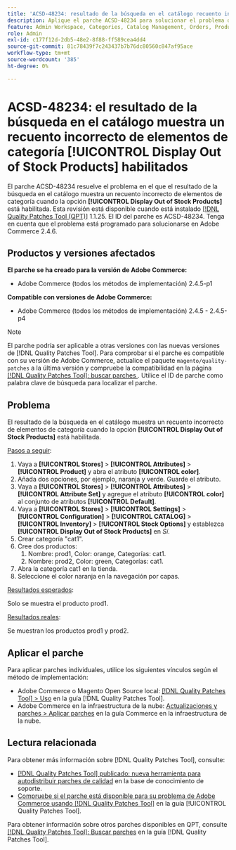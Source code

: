 ```yaml
---
title: 'ACSD-48234: resultado de la búsqueda en el catálogo recuento incorrecto de elementos de categoría cuando [!UICONTROL Display Out of Stock Products] está habilitado'
description: Aplique el parche ACSD-48234 para solucionar el problema de Adobe Commerce donde el resultado de la búsqueda en el catálogo muestra un recuento incorrecto de elementos de categoría cuando la opción [!UICONTROL Display Out of Stock Products] está habilitada.
feature: Admin Workspace, Categories, Catalog Management, Orders, Products, Search
role: Admin
exl-id: c177f12d-2db5-48e2-8f88-ff589cea4dd4
source-git-commit: 81c78439f7c243437b7b76dc80560c847af95ace
workflow-type: tm+mt
source-wordcount: '385'
ht-degree: 0%

---
```


# ACSD-48234: el resultado de la búsqueda en el catálogo muestra un recuento incorrecto de elementos de categoría **[!UICONTROL Display Out of Stock Products]** habilitados

El parche ACSD-48234 resuelve el problema en el que el resultado de la búsqueda en el catálogo muestra un recuento incorrecto de elementos de categoría cuando la opción **[!UICONTROL Display Out of Stock Products]** está habilitada. Esta revisión está disponible cuando está instalado [[!DNL Quality Patches Tool (QPT)]](https://experienceleague.adobe.com/en/docs/commerce-knowledge-base/kb/announcements/commerce-announcements/magento-quality-patches-released-new-tool-to-self-serve-quality-patches) 1.1.25. El ID del parche es ACSD-48234. Tenga en cuenta que el problema está programado para solucionarse en Adobe Commerce 2.4.6.


## Productos y versiones afectados

**El parche se ha creado para la versión de Adobe Commerce:**
* Adobe Commerce (todos los métodos de implementación) 2.4.5-p1

**Compatible con versiones de Adobe Commerce:**
* Adobe Commerce (todos los métodos de implementación) 2.4.5 - 2.4.5-p4

>[!NOTE]
>
>El parche podría ser aplicable a otras versiones con las nuevas versiones de [!DNL Quality Patches Tool]. Para comprobar si el parche es compatible con su versión de Adobe Commerce, actualice el paquete `magento/quality-patches` a la última versión y compruebe la compatibilidad en la página [[!DNL Quality Patches Tool]: buscar parches ](https://experienceleague.adobe.com/tools/commerce-quality-patches/index.html). Utilice el ID de parche como palabra clave de búsqueda para localizar el parche.

## Problema

El resultado de la búsqueda en el catálogo muestra un recuento incorrecto de elementos de categoría cuando la opción **[!UICONTROL Display Out of Stock Products]** está habilitada.

<u>Pasos a seguir</u>:

1. Vaya a **[!UICONTROL Stores]** > **[!UICONTROL Attributes]** > **[!UICONTROL Product]** y abra el atributo **[!UICONTROL color]**.
1. Añada dos opciones, por ejemplo, naranja y verde. Guarde el atributo.
1. Vaya a **[!UICONTROL Stores]** > **[!UICONTROL Attributes]** > **[!UICONTROL Attribute Set]** y agregue el atributo **[!UICONTROL color]** al conjunto de atributos **[!UICONTROL Default]**.
1. Vaya a **[!UICONTROL Stores]** > **[!UICONTROL Settings]** > **[!UICONTROL Configuration]** > **[!UICONTROL CATALOG]** > **[!UICONTROL Inventory]** > **[!UICONTROL Stock Options]** y establezca **[!UICONTROL Display Out of Stock Products]** en _Sí_.
1. Crear categoría &quot;cat1&quot;.
1. Cree dos productos:
   1. Nombre: prod1, Color: orange, Categorías: cat1.
   1. Nombre: prod2, Color: green, Categorías: cat1.
1. Abra la categoría cat1 en la tienda.
1. Seleccione el color naranja en la navegación por capas.

<u>Resultados esperados</u>:

Solo se muestra el producto prod1.

<u>Resultados reales</u>:

Se muestran los productos prod1 y prod2.

## Aplicar el parche

Para aplicar parches individuales, utilice los siguientes vínculos según el método de implementación:

* Adobe Commerce o Magento Open Source local: [[!DNL Quality Patches Tool] > Uso](/help/tools/quality-patches-tool/usage.md) en la guía [!DNL Quality Patches Tool].
* Adobe Commerce en la infraestructura de la nube: [Actualizaciones y parches > Aplicar parches](https://experienceleague.adobe.com/docs/commerce-cloud-service/user-guide/develop/upgrade/apply-patches.html) en la guía Commerce en la infraestructura de la nube.

## Lectura relacionada

Para obtener más información sobre [!DNL Quality Patches Tool], consulte:

* [[!DNL Quality Patches Tool] publicado: nueva herramienta para autodistribuir parches de calidad](https://experienceleague.adobe.com/en/docs/commerce-knowledge-base/kb/announcements/commerce-announcements/magento-quality-patches-released-new-tool-to-self-serve-quality-patches) en la base de conocimiento de soporte.
* [Compruebe si el parche está disponible para su problema de Adobe Commerce usando [!DNL Quality Patches Tool]](/help/tools/quality-patches-tool/patches-available-in-qpt/check-patch-for-magento-issue-with-magento-quality-patches.md) en la guía [!UICONTROL Quality Patches Tool].


Para obtener información sobre otros parches disponibles en QPT, consulte [[!DNL Quality Patches Tool]: Buscar parches](https://experienceleague.adobe.com/tools/commerce-quality-patches/index.html) en la guía [!DNL Quality Patches Tool].
